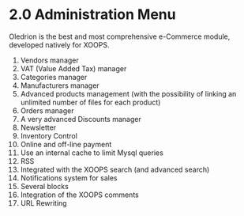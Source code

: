 # 2.0 Administration Menu

Oledrion is the best and most comprehensive e-Commerce module, developed natively for XOOPS.

1. Vendors manager
2. VAT (Value Added Tax) manager
3. Categories manager
4. Manufacturers manager
5. Advanced products management (with the possibility of linking an unlimited number of files for each product)
6. Orders manager
7. A very advanced Discounts manager
8. Newsletter
9. Inventory Control
10. Online and off-line payment
11. Use an internal cache to limit Mysql queries
12. RSS
13. Integrated with the XOOPS search (and advanced search)
14. Notifications system for sales
15. Several blocks
16. Integration of the XOOPS comments
17. URL Rewriting